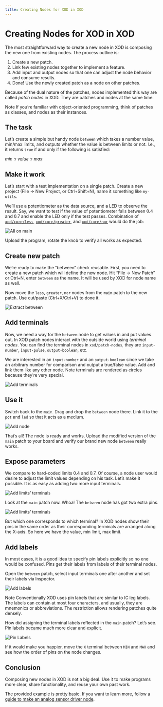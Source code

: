 ```yaml
---
title: Creating Nodes for XOD in XOD
---
```


# Creating Nodes for XOD in XOD

The most straightforward way to create a new node in XOD is composing the new
one from existing nodes. The process outline is:

1. Create a new patch.
2. Link few existing nodes together to implement a feature.
3. Add input and output nodes so that one can adjust the node
   behavior and consume results.
4. Done! Use the newly created patch as a node on other patches.

Because of the dual nature of the patches, nodes implemented this way are
called *patch nodes* in XOD. They are patches and nodes at the same time.

<div class="ui segment note">
<span class="ui ribbon label">Note</span>
If you’re familiar with object-oriented programming, think of patches as
classes, and nodes as their instances.
</div>

## The task

Let’s create a simple but handy node `between` which takes a number value,
min/max limits, and outputs whether the value is between limits or not. I.e.,
it returns `true` if and only if the following is satisfied:

*min ≤ value ≤ max*

## Make it work

Let’s start with a test implementation on a single patch. Create a new project
(File → New Project, or Ctrl+Shift+N), name it something like `my-utils`.

We’ll use a potentiometer as the data source, and a LED to observe the result.
Say, we want to test if the value of potentiometer falls between 0.4 and 0.7
and enable the LED only if the test passes. Combination of
[`xod/core/less`](/libs/xod/core/less/),
[`xod/core/greater`](/libs/xod/core/greater/), and
[`xod/core/nor`](/libs/xod/core/nor/) would do the job:

![All on main](./step1.patch.png)

Upload the program, rotate the knob to verify all works as expected.

## Create new patch

We’re ready to make the “between” check reusable. First, you need to create a
new patch which will define the new node. Hit “File → New Patch” or Ctrl+N,
enter `between` as the name. It will be used by XOD for node name as well.

Now move the `less`, `greater`, `nor` nodes from the `main` patch to the new
patch. Use cut/paste (Ctrl+X/Ctrl+V) to done it.

![Extract between](./step2.patch.png)

## Add terminals

Now, we need a way for the `between` node to get values in and put values out.
In XOD patch nodes interact with the outside world using *terminal nodes*. You
can find the terminal nodes in `xod/patch-nodes`, they are `input-number`,
`input-pulse`, `output-boolean`, etc.

We are interested in an `input-number` and an `output-boolean` since we take an
arbitrary number for comparison and output a true/false value. Add and link
them like any other node. Note terminals are rendered as circles because
they’re very special.

![Add terminals](./step3a.patch.png)

## Use it

Switch back to the `main`. Drag and drop the `between` node there. Link it to
the `pot` and `led` so that it acts as a medium.

![Add node](./step3b.patch.png)

That’s all! The node is ready and works. Upload the modified version of the
`main` patch to your board and verify our brand new node `between` really
works.

## Expose parameters

We compare to hard-coded limits 0.4 and 0.7. Of course, a node user would
desire to adjust the limit values depending on his task. Let’s make it
possible. It is as easy as adding two more input terminals.

![Add limits’ terminals](./step4a.patch.png)

Look at the `main` patch now. Whoa! The `between` node has got two extra pins.

![Add limits’ terminals](./step4b.patch.png)

But which one corresponds to which terminal? In XOD nodes show their pins in
the same order as their corresponding terminals are arranged along the X-axis.
So here we have the value, min limit, max limit.

## Add labels

In most cases, it is a good idea to specify pin labels explicitly so no one
would be confused. Pins get their labels from labels of their terminal nodes.

Open the `between` patch, select input terminals one after another and set
their labels via Inspector.

![Add labels](./step5a.patch.png)

<div class="ui segment note">
<span class="ui ribbon label">Note</span>
Conventionally XOD uses pin labels that are similar to IC leg labels. The
labels can contain at most four characters, and usually, they are mnemonics or
abbreviations. The restriction allows rendering patches quite densely.
</div>

How did assigning the terminal labels reflected in the `main` patch? Let’s see.
Pin labels became much more clear and explicit.

![Pin Labels](./step5b.patch.png)

If it would make you happier, move the `X` terminal between `MIN` and `MAX` and
see how the order of pins on the node changes.

## Conclusion

Composing new nodes in XOD is not a big deal. Use it to make programs more
clear, share functionality, and reuse your own past work.

The provided example is pretty basic. If you want to learn more, follow a
[guide to make an analog sensor driver node](../analog-sensor-patch-node/).
